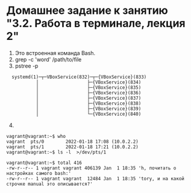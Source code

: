 # Домашнее задание к занятию "3.2. Работа в терминале, лекция 2"

1. Это встроенная команда Bash.
2. grep -c 'word' /path/to/file
3.  pstree -p

```
  systemd(1)─┬─VBoxService(832)─┬─{VBoxService}(833)
           │                  ├─{VBoxService}(834)
           │                  ├─{VBoxService}(835)
           │                  ├─{VBoxService}(836)
           │                  ├─{VBoxService}(837)
           │                  ├─{VBoxService}(838)
           │                  ├─{VBoxService}(839)
           │                  └─{VBoxService}(840)
 ```
        
4. 
```
vagrant@vagrant:~$ who
vagrant  pts/0        2022-01-18 17:08 (10.0.2.2)
vagrant  pts/1        2022-01-18 17:21 (10.0.2.2)
vagrant@vagrant:~$ ls -l  >/dev/pts/1
```
```
vagrant@vagrant:~$ total 416
-rw-r--r-- 1 vagrant vagrant 406139 Jan  1 18:35 'h, почитать о настройках самого bash:'
-rw-r--r-- 1 vagrant vagrant  12484 Jan  1 18:35 'tory, и на какой строчке manual это описывается?'
```

